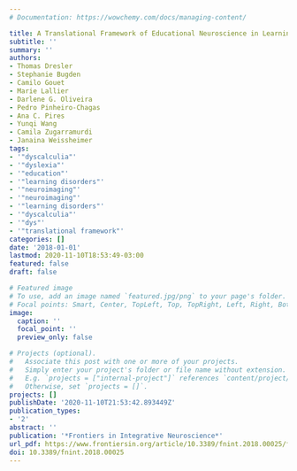 ```yaml
---
# Documentation: https://wowchemy.com/docs/managing-content/

title: A Translational Framework of Educational Neuroscience in Learning Disorders
subtitle: ''
summary: ''
authors:
- Thomas Dresler
- Stephanie Bugden
- Camilo Gouet
- Marie Lallier
- Darlene G. Oliveira
- Pedro Pinheiro-Chagas
- Ana C. Pires
- Yunqi Wang
- Camila Zugarramurdi
- Janaina Weissheimer
tags:
- '"dyscalculia"'
- '"dyslexia"'
- '"education"'
- '"learning disorders"'
- '"neuroimaging"'
- '"neuroimaging"'
- '"learning disorders"'
- '"dyscalculia"'
- '"dys"'
- '"translational framework"'
categories: []
date: '2018-01-01'
lastmod: 2020-11-10T18:53:49-03:00
featured: false
draft: false

# Featured image
# To use, add an image named `featured.jpg/png` to your page's folder.
# Focal points: Smart, Center, TopLeft, Top, TopRight, Left, Right, BottomLeft, Bottom, BottomRight.
image:
  caption: ''
  focal_point: ''
  preview_only: false

# Projects (optional).
#   Associate this post with one or more of your projects.
#   Simply enter your project's folder or file name without extension.
#   E.g. `projects = ["internal-project"]` references `content/project/deep-learning/index.md`.
#   Otherwise, set `projects = []`.
projects: []
publishDate: '2020-11-10T21:53:42.893449Z'
publication_types:
- '2'
abstract: ''
publication: '*Frontiers in Integrative Neuroscience*'
url_pdf: https://www.frontiersin.org/article/10.3389/fnint.2018.00025/full
doi: 10.3389/fnint.2018.00025
---
```

